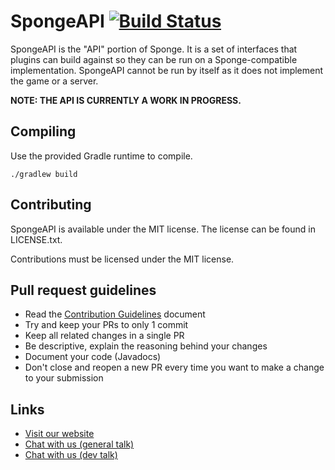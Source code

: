 # SpongeAPI [![Build Status](https://api.travis-ci.org/SpongePowered/SpongeAPI.png)](https://travis-ci.org/SpongePowered/SpongeAPI/)

SpongeAPI is the "API" portion of Sponge. It is a set of interfaces that plugins can build against so they can be run on a Sponge-compatible implementation. SpongeAPI cannot be run by itself as it does not implement the game or a server.

**NOTE: THE API IS CURRENTLY A WORK IN PROGRESS.**

Compiling
---------

Use the provided Gradle runtime to compile.

    ./gradlew build

Contributing
------------

SpongeAPI is available under the MIT license. The license can be found in LICENSE.txt.

Contributions must be licensed under the MIT license.

Pull request guidelines
-----------------

* Read the [Contribution Guidelines](https://docs.google.com/document/d/1483QXESTnQ8iGcnsL6sdgv6JWNm5NqZ50OuZUMpvLB0) document
* Try and keep your PRs to only 1 commit
* Keep all related changes in a single PR
* Be descriptive, explain the reasoning behind your changes
* Document your code (Javadocs)
* Don't close and reopen a new PR every time you want to make a change to your submission

Links
-----

* [Visit our website](http://www.spongepowered.org/)
* [Chat with us (general talk)](https://webchat.esper.net/?channels=sponge)
* [Chat with us (dev talk)](https://webchat.esper.net/?channels=spongedev)
